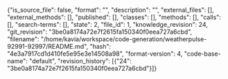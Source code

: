 {"is_source_file": false, "format": "", "description": "", "external_files": [], "external_methods": [], "published": [], "classes": [], "methods": [], "calls": [], "search-terms": [], "state": 2, "file_id": 1, "knowledge_revision": 24, "git_revision": "3be0a8174a72e7f2615fa150340f0eea727a6cbd", "filename": "/home/kavia/workspace/code-generation/weatherpulse-92991-92997/README.md", "hash": "4e3a7917cd1d410fe5e95e3e14508a98", "format-version": 4, "code-base-name": "default", "revision_history": [{"24": "3be0a8174a72e7f2615fa150340f0eea727a6cbd"}]}